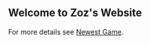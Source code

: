## Welcome to Zoz's Website


For more details see [Newest Game](https://colorflash-game.imachessmaster.repl.co/).
